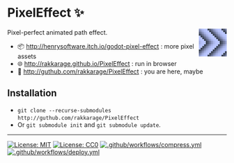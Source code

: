 # **PixelEffect** ✨

<img align="right" src="icon.png">

Pixel-perfect animated path effect.

- 📦 <http://henrysoftware.itch.io/godot-pixel-effect> : more pixel assets
- 🌐 <http://rakkarage.github.io/PixelEffect> : run in browser
- 📃 <http://guthub.com/rakkarage/PixelEffect> : you are here, maybe

## Installation

- `git clone --recurse-submodules http://guthub.com/rakkarage/PixelEffect`
- Or `git submodule init` and `git submodule update`.

---
[![License: MIT](https://img.shields.io/badge/License-MIT-blue.svg)](https://opensource.org/licenses/MIT)
[![License: CC0](https://img.shields.io/badge/License-CC0-green.svg)](https://opensource.org/licenses/CC0)
[![.github/workflows/compress.yml](https://github.com/rakkarage/PixelEffect/actions/workflows/compress.yml/badge.svg)](https://github.com/rakkarage/PixelEffect/actions/workflows/compress.yml)
[![.github/workflows/deploy.yml](https://github.com/rakkarage/PixelEffect/actions/workflows/deploy.yml/badge.svg)](https://github.com/rakkarage/PixelEffect/actions/workflows/deploy.yml)
